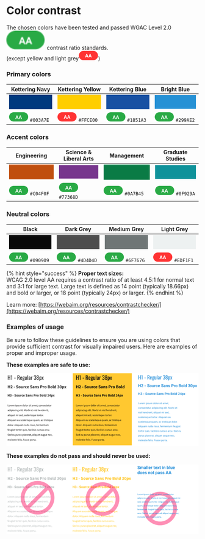 # Color contrast

The chosen colors have been tested and passed WGAC Level 2.0 ![](<../.gitbook/assets/AA pass.svg>) contrast ratio standards. \
(except yellow and light grey![](<../.gitbook/assets/AA fail.png>))

### Primary colors

| Kettering Navy                                   | Kettering Yellow                                 | Kettering Blue                                   | Bright Blue                                      |
| ------------------------------------------------ | ------------------------------------------------ | ------------------------------------------------ | ------------------------------------------------ |
| ![](../.gitbook/assets/navy.png)                 | ![](../.gitbook/assets/yellow.png)               | ![](../.gitbook/assets/blue.png)                 | ![](../.gitbook/assets/brightAA.png)             |
|  ![](<../.gitbook/assets/AA pass.png>) `#003A7E` |  ![](<../.gitbook/assets/AA fail.png>) `#FFCE00` |  ![](<../.gitbook/assets/AA pass.png>) `#1851A3` |  ![](<../.gitbook/assets/AA pass.png>) `#299AE2` |

### Accent colors

| Engineering                                     | Science & Liberal Arts                          | Management                                      | Graduate Studies                                |
| ----------------------------------------------- | ----------------------------------------------- | ----------------------------------------------- | ----------------------------------------------- |
| ![](../.gitbook/assets/orange.png)              | ![](../.gitbook/assets/purple.png)              | ![](../.gitbook/assets/green.png)               | ![](../.gitbook/assets/teal.png)                |
| ![](<../.gitbook/assets/AA pass.png>) `#C04F0F` | ![](<../.gitbook/assets/AA pass.png>) `#77368D` | ![](<../.gitbook/assets/AA pass.png>) `#0A7B45` | ![](<../.gitbook/assets/AA pass.png>) `#0F929A` |

### Neutral colors

| Black                                           | Dark Grey                                       | Medium Grey                                     | Light Grey                                      |
| ----------------------------------------------- | ----------------------------------------------- | ----------------------------------------------- | ----------------------------------------------- |
| ![](../.gitbook/assets/black.png)               | ![](<../.gitbook/assets/dark grey.png>)         | ![](../.gitbook/assets/grey.png)                | ![](<../.gitbook/assets/light grey.png>)        |
| ![](<../.gitbook/assets/AA pass.png>) `#090909` | ![](<../.gitbook/assets/AA pass.png>) `#4D4D4D` | ![](<../.gitbook/assets/AA pass.png>) `#6F7676` | ![](<../.gitbook/assets/AA fail.png>) `#EDF1F1` |

{% hint style="success" %}
**Proper text sizes:**\
&#x20;WCAG 2.0 level AA requires a contrast ratio of at least 4.5:1 for normal text and 3:1 for large text. Large text is defined as 14 point (typically 18.66px) and bold or larger, or 18 point (typically 24px) or larger.
{% endhint %}

Learn more: [https://webaim.org/resources/contrastchecker/](https://webaim.org/resources/contrastchecker/)

###

### Examples of usage

Be sure to follow these guidelines to ensure you are using colors that provide sufficient contrast for visually impaired users. Here are examples of proper and improper usage.

**These examples are safe to use:**

![](../.gitbook/assets/colorUsage1.png)

**These examples do not pass and should never be used:**

![](../.gitbook/assets/colorUsage2.png)

